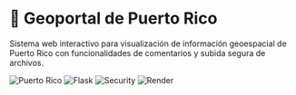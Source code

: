# 🌴 Geoportal de Puerto Rico

Sistema web interactivo para visualización de información geoespacial de Puerto Rico con funcionalidades de comentarios y subida segura de archivos.

![Puerto Rico](https://img.shields.io/badge/Puerto%20Rico-🇵🇷-blue)
![Flask](https://img.shields.io/badge/Flask-3.1.2-green)
![Security](https://img.shields.io/badge/Security-✅%20Validated-success)
![Render](https://img.shields.io/badge/Deploy-Render%20Ready-purple)

